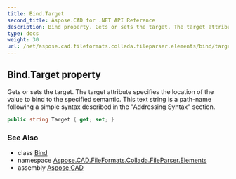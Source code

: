 ```yaml
---
title: Bind.Target
second_title: Aspose.CAD for .NET API Reference
description: Bind property. Gets or sets the target. The target attribute specifies the location of the value to bind to the specified semantic. This text string is a pathname following a simple syntax described in the Addressing Syntax section
type: docs
weight: 30
url: /net/aspose.cad.fileformats.collada.fileparser.elements/bind/target/
---
```

## Bind.Target property

Gets or sets the target. The target attribute specifies the location of the value to bind to the specified semantic. This text string is a path-name following a simple syntax described in the "Addressing Syntax" section.

```csharp
public string Target { get; set; }
```

### See Also

* class [Bind](../)
* namespace [Aspose.CAD.FileFormats.Collada.FileParser.Elements](../../bind/)
* assembly [Aspose.CAD](../../../)


